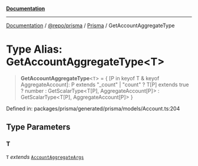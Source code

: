 [**Documentation**](../../../../../README.md)

***

[Documentation](../../../../../README.md) / [@repo/prisma](../../../README.md) / [Prisma](../README.md) / GetAccountAggregateType

# Type Alias: GetAccountAggregateType\<T\>

> **GetAccountAggregateType**\<`T`\> = \{ \[P in keyof T & keyof AggregateAccount\]: P extends "\_count" \| "count" ? T\[P\] extends true ? number : GetScalarType\<T\[P\], AggregateAccount\[P\]\> : GetScalarType\<T\[P\], AggregateAccount\[P\]\> \}

Defined in: packages/prisma/generated/prisma/models/Account.ts:204

## Type Parameters

### T

`T` *extends* [`AccountAggregateArgs`](AccountAggregateArgs.md)
